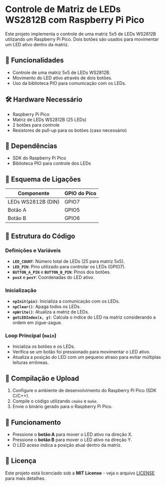# Controle de Matriz de LEDs WS2812B com Raspberry Pi Pico

Este projeto implementa o controle de uma matriz 5x5 de LEDs WS2812B utilizando um Raspberry Pi Pico. Dois botões são usados para movimentar um LED ativo dentro da matriz.

## 📌 Funcionalidades
- Controle de uma matriz 5x5 de LEDs WS2812B.
- Movimento do LED ativo através de dois botões.
- Uso da biblioteca PIO para comunicação com os LEDs.

## 🛠️ Hardware Necessário
- Raspberry Pi Pico
- Matriz de LEDs WS2812B (25 LEDs)
- 2 botões para controle
- Resistores de pull-up para os botões (caso necessário)

## 📜 Dependências
- SDK do Raspberry Pi Pico
- Biblioteca PIO para controle dos LEDs

## 📌 Esquema de Ligações
| Componente | GPIO do Pico |
|------------|-------------|
| LEDs WS2812B (DIN) | GPIO7 |
| Botão A | GPIO5 |
| Botão B | GPIO6 |

## 📂 Estrutura do Código
### Definições e Variáveis
- **`LED_COUNT`**: Número total de LEDs (25 para matriz 5x5).
- **`LED_PIN`**: Pino utilizado para controlar os LEDs (GPIO7).
- **`BUTTON_A_PIN`** e **`BUTTON_B_PIN`**: Pinos dos botões.
- **`posX`** e **`posY`**: Coordenadas do LED ativo.

### Inicialização
- **`npInit(pin)`**: Inicializa a comunicação com os LEDs.
- **`npClear()`**: Apaga todos os LEDs.
- **`npWrite()`**: Atualiza a matriz de LEDs.
- **`getLEDIndex(x, y)`**: Calcula o índice do LED na matriz considerando a ordem em zigue-zague.

### Loop Principal (`main`)
- Inicializa os botões e os LEDs.
- Verifica se um botão foi pressionado para movimentar o LED ativo.
- Atualiza a posição do LED com um pequeno atraso para evitar múltiplas leituras errôneas.

## 🔧 Compilação e Upload
1. Configure o ambiente de desenvolvimento do Raspberry Pi Pico (SDK C/C++).
2. Compile o código utilizando `cmake` e `make`.
3. Envie o binário gerado para o Raspberry Pi Pico.

## 🚀 Funcionamento
- Pressione o **botão A** para mover o LED ativo na direção X.
- Pressione o **botão B** para mover o LED ativo na direção Y.
- O LED aceso indica a posição atual dentro da matriz.

## 📜 Licença
Este projeto está licenciado sob a **MIT License** - veja o arquivo [LICENSE](LICENSE) para mais detalhes.
